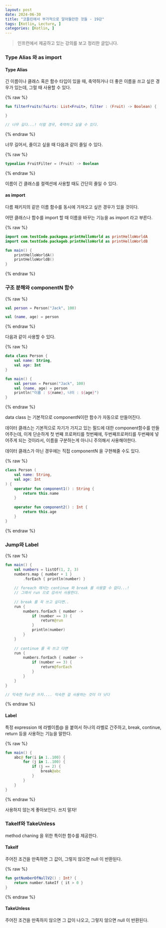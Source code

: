 ```yaml
---
layout: post
date: 2024-06-30
title: "코틀린에서 부가적으로 알아둘만한 것들 - 19강"
tags: [Kotlin, Lecture, ]
categories: [Kotlin, ]
---
```



> 인프런에서 제공하고 있는 강의를 보고 정리한 글입니다. 



### Type Alias 와 as import 



#### Type Alias 


긴 이름이나 클래스 혹은 함수 타입이 있을 때, 축약하거나 더 좋은 이름을 쓰고 싶은 경우가 있는데, 그럴 때 사용할 수 있다. 



{% raw %}
```kotlin
fun filterFruits(fuirts: List<Fruit>, filter : (Fruit) -> Boolean) {

}

// 너무 길다...! 이럴 경우, 축약하고 싶을 수 있다.
```
{% endraw %}



너무 길어서, 줄이고 싶을 때 다음과 같이 줄일 수 있다. 



{% raw %}
```kotlin
typealias FruitFilter = (Fruit) -> Boolean
```
{% endraw %}



이름이 긴 클래스를 컬렉션에 사용할 때도 간단히 줄일 수 있다. 



#### as import 


다름 패키지의 같은 이름 함수를 동시에 가져오고 싶은 경우가 있을 것이다. 


어떤 클래스나 함수를 import 할 때 이름을 바꾸는 기능을 as import 라고 부른다. 



{% raw %}
```kotlin
import com.testCode.packagea.printHelloWorld as printHelloWorldA
import com.testCode.packageb.printHelloWorld as printHelloWorldB

fun main() {
	printHelloWorldA()
	printHelloWorldB()
}
```
{% endraw %}




### 구조 분해와 componentN 함수



{% raw %}
```kotlin
val person = Person("Jack", 100)

val (name, age) = person
```
{% endraw %}



다음과 같이 사용할 수 있다. 



{% raw %}
```kotlin
data class Person {
	val name: String,
	val age: Int
}

fun main() {
	val person = Person("Jack", 100)
	val (name, age) = person
	println("이름 : ${name}, 나이 : ${age}")
}
```
{% endraw %}



data class 는 기본적으로 componentN이란 함수가 자동으로 만들어진다. 


데이터 클래스는 기본적으로 자기가 가지고 있는 필드에 대한 component함수를 만들어주는데, 이게 단순하게 첫 번째 프로퍼티를 첫번째에, 두번째프로퍼티를 두번째에 넣어주게 되는 것이라서, 이름을 구분하는게 아니니 주의해서 사용해야한다. 


데이터 클래스가 아닌 경우에는 직접 componentN 을 구현해줄 수도 있다. 



{% raw %}
```kotlin
class Person (
	val name: String,
	val age: Int
) {
	operator fun component1() : String {
		return this.name
	}
	
	operator fun component2() : Int {
		return this.age
	}
}
```
{% endraw %}




### Jump와 Label



{% raw %}
```kotlin
fun main() {
	val numbers = listOf(1, 2, 3)
	numbers.map { number + 1 }
		.forEach { println(number) }
		
	// foreach 에서는 continue 와 break 를 사용할 수 없다...! 
	// 그래서 run 으로 감사서 사용한다. 
	
	// break 를 꼭 쓰고 싶다면..
	run {
		numbers.forEach { number ->
			if (number == 3) {
				return@run			
			}
			println(number)
		}		
	}
	
	// continue 를 꼭 쓰고 다면
	run {
		numbers.forEach { number ->
			if (number == 3) {
				return@forEach
			}
		}
	}
}

// 익숙한 for문 쓰자.... 익숙한 걸 사용하는 것이 더 낫다
```
{% endraw %}




#### Label


특정 expression 에 라벨이름@ 을 붙여서 하나의 라벨로 간주하고, break, continue, return 등을 사용하는 기능을 말한다. 



{% raw %}
```kotlin
fun main() {
	abc@ for(i in 1..100) {
		for (j in 1..100) {
			if (j == 2) {
				break@abc
			}
		}
	}
}
```
{% endraw %}



사용하지 않는게 좋아보인다. 쓰지 말자! 



### TakeIf와 TakeUnless


method chaning 을 위한 특이한 함수를 제공한다. 



#### TakeIf


주어진 조건을 만족하면 그 값이, 그렇지 않으면 null 이 반환된다. 



{% raw %}
```kotlin
fun getNumberOfNullV2() : Int? {
	return number.takeIf { it > 0 }
}
```
{% endraw %}




#### TakeUnless


주어진 조건을 만족하지 않으면 그 값이 나오고, 그렇지 않으면 null 이 반환된다. 

